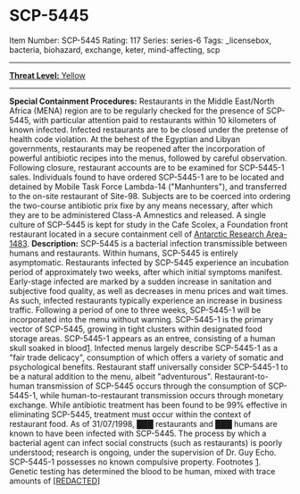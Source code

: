 # SCP-5445
Item Number: SCP-5445
Rating: 117
Series: series-6
Tags: _licensebox, bacteria, biohazard, exchange, keter, mind-affecting, scp

---

[**Threat Level:** Yellow](http://scp-int.wikidot.com/niveaux-de-menace-des-objets-scp)
* * *
**Special Containment Procedures:** Restaurants in the Middle East/North Africa (MENA) region are to be regularly checked for the presence of SCP-5445, with particular attention paid to restaurants within 10 kilometers of known infected. Infected restaurants are to be closed under the pretense of health code violation. At the behest of the Egyptian and Libyan governments, restaurants may be reopened after the incorporation of powerful antibiotic recipes into the menus, followed by careful observation.
Following closure, restaurant accounts are to be examined for SCP-5445-1 sales. Individuals found to have ordered SCP-5445-1 are to be located and detained by Mobile Task Force Lambda-14 ("Manhunters"), and transferred to the on-site restaurant of Site-98. Subjects are to be coerced into ordering the two-course antibiotic prix fixe by any means necessary, after which they are to be administered Class-A Amnestics and released.
A single culture of SCP-5445 is kept for study in the Cafe Scolex, a Foundation front restaurant located in a secure containment cell of [Antarctic Research Area-1483](/scp-1483).
**Description:** SCP-5445 is a bacterial infection transmissible between humans and restaurants. Within humans, SCP-5445 is entirely asymptomatic.
Restaurants infected by SCP-5445 experience an incubation period of approximately two weeks, after which initial symptoms manifest. Early-stage infected are marked by a sudden increase in sanitation and subjective food quality, as well as decreases in menu prices and wait times. As such, infected restaurants typically experience an increase in business traffic. Following a period of one to three weeks, SCP-5445-1 will be incorporated into the menu without warning.
SCP-5445-1 is the primary vector of SCP-5445, growing in tight clusters within designated food storage areas. SCP-5445-1 appears as an entree, consisting of a human skull soaked in blood[1](javascript:;). Infected menus largely describe SCP-5445-1 as a "fair trade delicacy", consumption of which offers a variety of somatic and psychological benefits. Restaurant staff universally consider SCP-5445-1 to be a natural addition to the menu, albeit "adventurous".
Restaurant-to-human transmission of SCP-5445 occurs through the consumption of SCP-5445-1, while human-to-restaurant transmission occurs through monetary exchange. While antibiotic treatment has been found to be 99% effective in eliminating SCP-5445, treatment must occur within the context of restaurant food.
As of 31/07/1998, ███ restaurants and ███ humans are known to have been infected with SCP-5445. The process by which a bacterial agent can infect social constructs (such as restaurants) is poorly understood; research is ongoing, under the supervision of Dr. Guy Echo.
SCP-5445-1 possesses no known compulsive property.
Footnotes
[1](javascript:;). Genetic testing has determined the blood to be human, mixed with trace amounts of [[REDACTED](/scp-1867)]